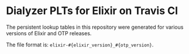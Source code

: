 # Dialyzer PLTs for Elixir on Travis CI

The persistent lookup tables in this repository were generated for various
versions of Elixir and OTP releases.

The file format is: `elixir-#{elixir_version}_#{otp_version}`.
